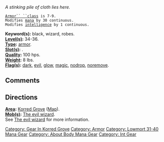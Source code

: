 *A stinking pile of cloth lies here.*

[`Armor`` ``class`](Armor_Values "wikilink")` is 7-9.`  
`Modifies `[`mana`](Mana_Points "wikilink")` by 30 continuous.`  
`Modifies `[`intelligence`](Intelligence "wikilink")` by 1 continuous.`

**Keyword(s):** black, wizard, robes.  
**[Level(s)](Object_Level "wikilink"):** 34-36.  
**[Type](:Category:_Object_Types "wikilink"):**
[armor](:Category:_Armor "wikilink").  
**[Slot(s)](Object_Slots "wikilink"):** <worn about body>.  
**[Quality](Object_Quality "wikilink"):** 100 hps.  
**[Weight](Object_Weight "wikilink"):** 8 lbs.  
**[Flag(s)](:Category:_Object_Flags "wikilink"):**
[dark](Dark_Flag "wikilink"), [evil](Evil_Flag "wikilink"),
[glow](Glow_Flag "wikilink"), [magic](Magic_Flag "wikilink"),
[nodrop](NoDrop_Flag "wikilink"),
[noremove](NoRemove_Flag "wikilink").  

## Comments

## Directions

**[Area](:Category:_Areas "wikilink"):** [Korred
Grove](:Category:_Korred_Grove "wikilink")
([Map](Korred_Grove_Map "wikilink")).  
**[Mob(s)](:Category:_Mobs "wikilink"):** [The evil
wizard](Evil_Wizard "wikilink").  
See [The evil wizard](Evil_Wizard "wikilink") for more information.  

[Category: Gear In Korred
Grove](Category:_Gear_In_Korred_Grove "wikilink") [Category:
Armor](Category:_Armor "wikilink") [Category: Lowmort 31-40 Mana
Gear](Category:_Lowmort_31-40_Mana_Gear "wikilink") [Category: About
Body Mana Gear](Category:_About_Body_Mana_Gear "wikilink") [Category:
Int Gear](Category:_Int_Gear "wikilink")
